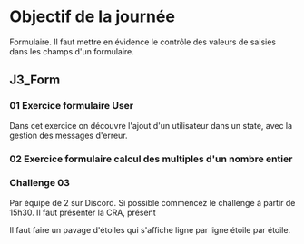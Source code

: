 # Objectif de la journée

Formulaire. Il faut mettre en évidence le contrôle des valeurs de saisies dans les champs d'un formulaire.

## J3_Form

### 01 Exercice formulaire User

Dans cet exercice on découvre l'ajout d'un utilisateur dans un state, avec la gestion des messages d'erreur.

### 02 Exercice formulaire calcul des multiples d'un nombre entier

### Challenge 03

Par équipe de 2 sur Discord. Si possible commencez le challenge à partir de 15h30. Il faut présenter la CRA, présent

Il faut faire un pavage d'étoiles qui s'affiche ligne par ligne étoile par étoile.
